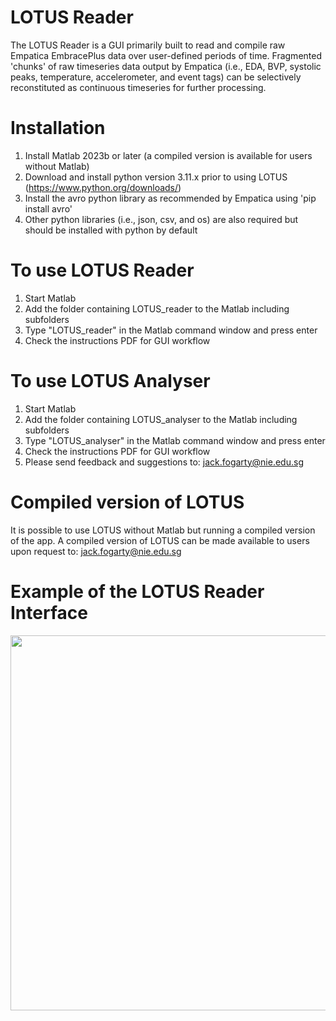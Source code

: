 
# LOTUS Reader
The LOTUS Reader is a GUI primarily built to read and compile raw Empatica EmbracePlus data over user-defined periods of time. Fragmented 'chunks' of raw timeseries data output by Empatica (i.e., EDA, BVP, systolic peaks, temperature, accelerometer, and event tags) can be selectively reconstituted as continuous timeseries for further processing.

# Installation
1. Install Matlab 2023b or later (a compiled version is available for users without Matlab)
2. Download and install python version 3.11.x prior to using LOTUS (https://www.python.org/downloads/)
3. Install the avro python library as recommended by Empatica using 'pip install avro'
4. Other python libraries (i.e., json, csv, and os) are also required but should be installed with python by default

# To use LOTUS Reader
1. Start Matlab
2. Add the folder containing LOTUS_reader to the Matlab including subfolders
3. Type "LOTUS_reader" in the Matlab command window and press enter
4. Check the instructions PDF for GUI workflow

# To use LOTUS Analyser
1. Start Matlab
2. Add the folder containing LOTUS_analyser to the Matlab including subfolders
3. Type "LOTUS_analyser" in the Matlab command window and press enter
4. Check the instructions PDF for GUI workflow
5. Please send feedback and suggestions to: jack.fogarty@nie.edu.sg

# Compiled version of LOTUS
It is possible to use LOTUS without Matlab but running a compiled version of the app. A compiled version of LOTUS can be made available to users upon request to: jack.fogarty@nie.edu.sg
 
 
# Example of the LOTUS Reader Interface
<img src="https://github.com/jack-fogarty/LOTUS-reader/assets/92418738/d9297814-1a32-4e99-b842-82dfabd28a0c" width="600" />

